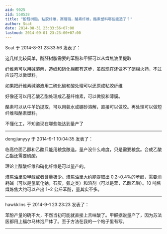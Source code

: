 ```yaml
---
aid: 9025
zid: 558538
title: "酚醛树脂，粘胶纤维，赛璐璐，酪素纤维，酪素塑料哪些能造了？"
author: Scat
date: 2014-08-31 23:33:56+07:00
lastmod: 2014-09-01 23:23:00+07:00
---
```


Scat 于 2014-8-31 23:33:56 发表了：

这几样比较简单，酚醛树脂需要的苯酚和甲醛可以从煤焦油里提取

纤维素可以用碱溶解，造纸和硝化棉都有这步，虽然现在还做不了硝棉火药，不过应该可以做塑料。

如果把纤维素碱溶液用二硫化碳和酸处理可以还原成粘胶纤维

好像还可以用乙酸乙酯处理成乙基纤维素，可以做胶和薄膜。

酪素可以从牛羊奶提取，可以用氨水或硼砂溶解，直接可以做胶。再处理可以做短纤维和酪素塑料。

不懂化工，不知道现在哪些能达到量产了

---

dengjianyyy 于 2014-9-1 10:04:35 发表了：

临高位面乙醇和乙酸只能用粮食酿造。量产没什么难度，只是需要粮食。合成乙酸乙酯还需要硫酸。

理论上醋酸纤维和硝化纤维是可以量产的。

煤焦油里没甲醛或者含量极少。煤焦油里大约能提取出 0.2~0.4%的苯酚，需要消耗碱（可以是氢氧化钠，石灰，氨之类）和溶剂（可以是苯，乙酸乙酯）。10 吨焦煤炼焦大约可以产出 1~2 公斤苯酚，量其实不多。

---

hawkklins 于 2014-9-1 23:23:23 发表了：

苯酚产量的确不大，不然当初可能就直接上苦味酸了。甲醛据说量产了，因为苏法医都用上福尔马林泡尸体了。至于方法在我的一个帖子里有写。

---
